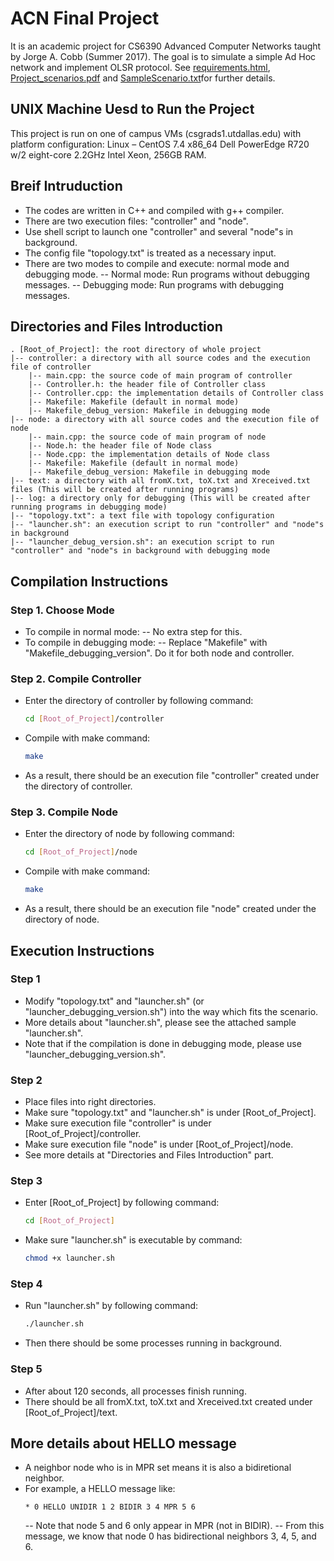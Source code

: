 # ACN Final Project

It is an academic project for CS6390 Advanced Computer Networks taught by Jorge A. Cobb (Summer 2017). The goal is to simulate a simple Ad Hoc network and implement OLSR protocol. See [requirements.html](https://github.com/nakhuang/Simulation-of-Ad-Hod-Network/blob/master/requirements.html), [Project_scenarios.pdf](https://github.com/nakhuang/Simulation-of-Ad-Hod-Network/blob/master/Project_scenarios.pdf) and [SampleScenario.txt](https://github.com/nakhuang/Simulation-of-Ad-Hod-Network/blob/master/SampleScenario.txt)for further details.

## UNIX Machine Uesd to Run the Project 

This project is run on one of campus VMs (csgrads1.utdallas.edu) with platform configuration: Linux – CentOS 7.4 x86_64 Dell PowerEdge R720 w/2 eight-core 2.2GHz Intel Xeon, 256GB RAM.

## Breif Intruduction

- The codes are written in C++ and compiled with g++ compiler.
- There are two execution files: "controller" and "node".
- Use shell script to launch one "controller" and several "node"s in background.
- The config file "topology.txt" is treated as a necessary input.
- There are two modes to compile and execute: normal mode and debugging mode.
-- Normal mode: Run programs without debugging messages.
-- Debugging mode: Run programs with debugging messages.

## Directories and Files Introduction

``` text
. [Root_of_Project]: the root directory of whole project
|-- controller: a directory with all source codes and the execution file of controller
    |-- main.cpp: the source code of main program of controller
    |-- Controller.h: the header file of Controller class
    |-- Controller.cpp: the implementation details of Controller class
    |-- Makefile: Makefile (default in normal mode)
    |-- Makefile_debug_version: Makefile in debugging mode
|-- node: a directory with all source codes and the execution file of node
    |-- main.cpp: the source code of main program of node
    |-- Node.h: the header file of Node class
    |-- Node.cpp: the implementation details of Node class
    |-- Makefile: Makefile (default in normal mode)
    |-- Makefile_debug_version: Makefile in debugging mode
|-- text: a directory with all fromX.txt, toX.txt and Xreceived.txt files (This will be created after running programs)
|-- log: a directory only for debugging (This will be created after running programs in debugging mode)
|-- "topology.txt": a text file with topology configuration
|-- "launcher.sh": an execution script to run "controller" and "node"s in background
|-- "launcher_debug_version.sh": an execution script to run "controller" and "node"s in background with debugging mode
```

## Compilation Instructions

### Step 1. Choose Mode

- To compile in normal mode:
-- No extra step for this.
- To compile in debugging mode:
-- Replace "Makefile" with "Makefile_debugging_version". Do it for both node and controller.

### Step 2. Compile Controller
 
- Enter the directory of controller by following command:
    ``` sh
    cd [Root_of_Project]/controller
    ```
- Compile with make command:
    ``` sh
    make
    ```
- As a result, there should be an execution file "controller" created under the directory of controller.

### Step 3. Compile Node

- Enter the directory of node by following command:
    ``` sh
    cd [Root_of_Project]/node
    ```
- Compile with make command:
    ``` sh
    make
    ```
- As a result, there should be an execution file "node" created under the directory of node.

## Execution Instructions

### Step 1

- Modify "topology.txt" and "launcher.sh" (or "launcher_debugging_version.sh") into the way which fits the scenario.
- More details about "launcher.sh", please see the attached sample "launcher.sh".
- Note that if the compilation is done in debugging mode, please use "launcher_debugging_version.sh".

### Step 2 

- Place files into right directories. 
- Make sure "topology.txt" and "launcher.sh" is under [Root_of_Project].
- Make sure execution file "controller" is under [Root_of_Project]/controller.
- Make sure execution file "node" is under [Root_of_Project]/node.
- See more details at "Directories and Files Introduction" part.
 
### Step 3

- Enter [Root_of_Project] by following command:
  ``` sh
  cd [Root_of_Project]
  ```
- Make sure "launcher.sh" is executable by command:
  ``` sh
  chmod +x launcher.sh
  ```

### Step 4

- Run "launcher.sh" by following command:
  ``` sh
  ./launcher.sh
  ```
- Then there should be some processes running in background.

### Step 5
- After about 120 seconds, all processes finish running.
- There should be all fromX.txt, toX.txt and Xreceived.txt created under [Root_of_Project]/text.

## More details about HELLO message

- A neighbor node who is in MPR set means it is also a bidiretional neighbor.
- For example, a HELLO message like: 
    ``` text
    * 0 HELLO UNIDIR 1 2 BIDIR 3 4 MPR 5 6
    ```
    -- Note that node 5 and 6 only appear in MPR (not in BIDIR).
    -- From this message, we know that node 0 has bidirectional neighbors 3, 4, 5, and 6.
